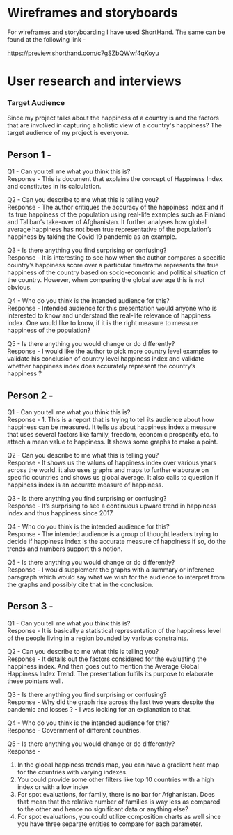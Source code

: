 # Wireframes and storyboards
For wireframes and storyboarding I have used ShortHand. The same can be found at the following link - 
<script src="https://carnegiemellon.shorthandstories.com/happiness-index-understanding-how-happy-a-nation-is/embed.js"></script>
https://preview.shorthand.com/c7gSZbQWwf4qKoyu

# User research and interviews
### Target Audience
Since my project talks about the happiness of a country is and the factors that are involved in capturing a holistic view of a country's happiness? The target audience of my project is everyone. 

## Person 1 - 
Q1 - Can you tell me what you think this is?
<br>Response - This is document that explains the concept of Happiness Index and constitutes in its calculation. 

Q2 - Can you describe to me what this is telling you?
<br>Response - The author critiques the accuracy of the happiness index and if its true happiness of the population using real-life examples such as Finland and Taliban’s take-over of Afghanistan. It further analyses how global average happiness has not been true representative of the population’s happiness by taking the Covid 19 pandemic as an example.

Q3 - Is there anything you find surprising or confusing?
<br>Response - It is interesting to see how when the author compares a specific country’s happiness score over a particular timeframe represents the true happiness of the country based on socio-economic and political situation of the country. However, when comparing the global average this is not obvious.

Q4 - Who do you think is the intended audience for this?
<br>Response - Intended audience for this presentation would anyone who is interested to know and understand the real-life relevance of happiness index. One would like to know, if it is the right measure to measure happiness of the population?

Q5 - Is there anything you would change or do differently?
<br>Response - I would like the author to pick more country level examples to validate his conclusion of country level happiness index and validate whether happiness index does accurately represent the country’s happiness ?

## Person 2 - 
Q1 - Can you tell me what you think this is?
<br>Response - 1.	This is a report that is trying to tell its audience about how happiness can be measured. It tells us about happiness index a measure that uses several factors like family, freedom, economic prosperity etc. to attach a mean value to happiness. It shows some graphs to make a point.

Q2 - Can you describe to me what this is telling you?
<br>Response - It shows us the values of happiness index over various years across the world. it also uses graphs and maps to further elaborate on specific countries and shows us global average. It also calls to question if happiness index is an accurate measure of happiness.

Q3 - Is there anything you find surprising or confusing?
<br>Response - It’s surprising to see a continuous upward trend in happiness index and thus happiness since 2017.

Q4 - Who do you think is the intended audience for this?
<br>Response - The intended audience is a group of thought leaders trying to decide if happiness index is the accurate measure of happiness if so, do the trends and numbers support this notion.

Q5 - Is there anything you would change or do differently?
<br>Response - I would supplement the graphs with a summary or inference paragraph which would say what we wish for the audience to interpret from the graphs and possibly cite that in the conclusion.

## Person 3 -
Q1 - Can you tell me what you think this is?
<br>Response - It is basically a statistical representation of the happiness level of the people living in a region bounded by various constraints.

Q2 - Can you describe to me what this is telling you?
<br>Response - It details out the factors considered for the evaluating the happiness index. And then goes out to mention the Average Global Happiness Index Trend. The presentation fulfils its purpose to elaborate these pointers well.

Q3 - Is there anything you find surprising or confusing?
<br>Response - Why did the graph rise across the last two years despite the pandemic and losses ? - I was looking for an explanation to that.

Q4 - Who do you think is the intended audience for this?
<br>Response - Government of different countries.

Q5 - Is there anything you would change or do differently?
<br>Response -  
1. In the global happiness trends map, you can have a gradient heat map for the countries with varying indexes.
2. You could provide some other filters like top 10 countries with a high index or with a low index
3. For spot evaluations, for family, there is no bar for Afghanistan. Does that mean that the relative number of families is way less as compared to the other and hence no significant data or anything else?
4. For spot evaluations, you could utilize composition charts as well since you have three separate entities to compare for each parameter. 









